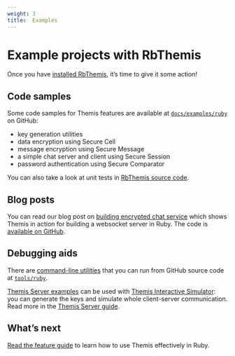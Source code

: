 ```yaml
---
weight: 3
title:  Examples
---
```


# Example projects with RbThemis

Once you have [installed RbThemis](../installation), it’s time to give it some action!

## Code samples

Some code samples for Themis features are available
at [`docs/examples/ruby`](https://github.com/cossacklabs/themis/tree/master/docs/examples/ruby)
on GitHub:

  - key generation utilities
  - data encryption using Secure Cell
  - message encryption using Secure Message
  - a simple chat server and client using Secure Session
  - password authentication using Secure Comparator

You can also take a look at unit tests
in [RbThemis source code](https://github.com/cossacklabs/themis/tree/master/tests/rbthemis).

## Blog posts

You can read our blog post on [building encrypted chat service](https://www.cossacklabs.com/building-secure-chat)
which shows Themis in action for building a websocket server in Ruby.
The code is [available on GitHub](https://github.com/cossacklabs/mobile-websocket-example).

## Debugging aids

There are [command-line utilities](/docs/themis/debugging/cli-utilities/#ruby)
that you can run from GitHub source code
at [`tools/ruby`](https://github.com/cossacklabs/themis/tree/master/tools/ruby).

[Themis Server examples](https://github.com/cossacklabs/themis/tree/master/docs/examples/Themis-server/ruby)
can be used with [Themis Interactive Simulator](https://docs.cossacklabs.com/simulator/interactive/):
you can generate the keys and simulate whole client-server communication.
Read more in the [Themis Server guide](/docs/themis/debugging/themis-server).

## What’s next

[Read the feature guide](../features)
to learn how to use Themis effectively in Ruby.
